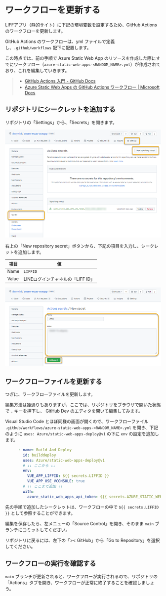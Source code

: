 # ワークフローを更新する

LIFFアプリ（静的サイト）に下記の環境変数を設定するため、GitHub Actions のワークフローを更新します。

GitHub Actions のワークフローは、yml ファイルで定義し、`.github/workflows` 配下に配置します。

この時点では、前の手順で Azure Static Web App のリソースを作成した際にすでにワークフロー（`azure-static-web-apps-<RANDOM_NAME>.yml`）が作成されており、これを編集していきます。

> - [GitHub Actions 入門 - GitHub Docs](https://docs.github.com/ja/actions/learn-github-actions/introduction-to-github-actions)
> - [Azure Static Web Apps の GitHub Actions ワークフロー | Microsoft Docs](https://docs.microsoft.com/ja-jp/azure/static-web-apps/github-actions-workflow)

## リポジトリにシークレットを追加する

リポジトリの「Settings」から、「Secrets」を開きます。

![リポジトリの「Settings」から「Secrets」を開く](./images/github_settings-secrets.png)

右上の「New repository secret」ボタンから、下記の項目を入力し、シークレットを追加します。

| 項目 | 値 |
|----|----|
| Name | `LIFFID` |
| Value | LINEログインチャネルの「LIFF ID」 |

![リポジトリシークレットを追加する](./images/github_add-new-repository-secret.png)

## ワークフローファイルを更新する

つぎに、ワークフローファイルを更新します。

編集方法は幾通りもありますが、ここでは、リポジトリをブラウザで開いた状態で `.` キーを押下し、 GitHub Dev のエディタを開いて編集してみます。

Visual Studio Code とほぼ同様の画面が開くので、ワークフローファイル `.github/workflows/azure-static-web-apps-<RANDOM_NAME>.yml` を開き、下記のように `uses: Azure/static-web-apps-deploy@v1` の下に `env` の設定を追加します。

```yml
      - name: Build And Deploy
        id: builddeploy
        uses: Azure/static-web-apps-deploy@v1
        # ↓↓ ここから ↓↓
        env:
          VUE_APP_LIFFID: ${{ secrets.LIFFID }}
          VUE_APP_USE_VCONSOLE: true
        # ↑↑ ここまで追加 ↑↑
        with:
          azure_static_web_apps_api_token: ${{ secrets.AZURE_STATIC_WEB_APPS_API_TOKEN_<RANDOM_NAME> }}
```

先の手順で追加したシークレットは、ワークフローの中で `${{ secrets.LIFFID }}` として参照することができます。

編集を保存したら、左メニューの「Source Control」を開き、そのまま `main` ブランチにコミットしてください。

リポジトリに戻るには、左下の「>< GitHub」から「Go to Repository」を選択してください。

## ワークフローの実行を確認する

`main` ブランチが更新されると、ワークフローが実行されるので、リポジトリの「Actions」タブを開き、ワークフローが正常に終了することを確認しましょう。